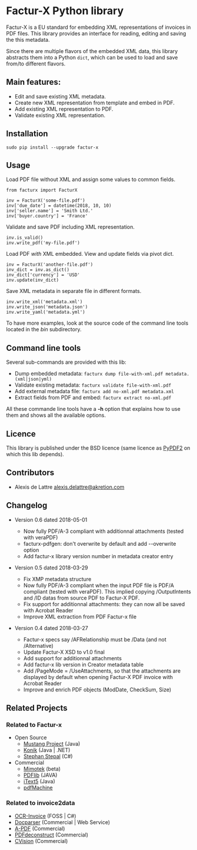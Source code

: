 # Factur-X Python library

Factur-X is a EU standard for embedding XML representations of invoices in PDF files. This library provides an interface for reading, editing and saving the this metadata.

Since there are multiple flavors of the embedded XML data, this library abstracts them into a Python `dict`, which can be used to load and save from/to different flavors.

## Main features:

- Edit and save existing XML metadata.
- Create new XML representation from template and embed in PDF.
- Add existing XML representation to PDF.
- Validate existing XML representation.

## Installation

`sudo pip install --upgrade factur-x`

## Usage

Load PDF file without XML and assign some values to common fields.
```
from facturx import FacturX

inv = FacturX('some-file.pdf')
inv['due_date'] = datetime(2018, 10, 10)
inv['seller.name'] = 'Smith Ltd.'
inv['buyer.country'] = 'France'
```

Validate and save PDF including XML representation.
```
inv.is_valid()
inv.write_pdf('my-file.pdf')
```

Load PDF *with* XML embedded. View and update fields via pivot dict.
```
inv = FacturX('another-file.pdf')
inv_dict = inv.as_dict()
inv_dict['currency'] = 'USD'
inv.update(inv_dict)
```

Save XML metadata in separate file in different formats.
```
inv.write_xml('metadata.xml')
inv.write_json('metadata.json')
inv.write_yaml('metadata.yml')
```

To have more examples, look at the source code of the command line tools located in the *bin* subdirectory.

## Command line tools

Several sub-commands are provided with this lib:

- Dump embedded metadata: `facturx dump file-with-xml.pdf metadata.(xml|json|yml)`
- Validate existing metadata: `facturx validate file-with-xml.pdf`
- Add external metadata file: `facturx add no-xml.pdf metadata.xml`
- Extract fields from PDF and embed: `facturx extract no-xml.pdf`

All these commande line tools have a **-h** option that explains how to use them and shows all the available options.

## Licence

This library is published under the BSD licence (same licence as [PyPDF2](http://mstamy2.github.io/PyPDF2/) on which this lib depends).

## Contributors

- Alexis de Lattre <alexis.delattre@akretion.com>

## Changelog

* Version 0.6 dated 2018-05-01

  * Now fully PDF/A-3 compliant with additionnal attachments (tested with veraPDF)
  * facturx-pdfgen: don't overwrite by default and add --overwrite option
  * Add factur-x library version number in metadata creator entry

* Version 0.5 dated 2018-03-29

  * Fix XMP metadata structure
  * Now fully PDF/A-3 compliant when the input PDF file is PDF/A compliant (tested with veraPDF). This implied copying /OutputIntents and /ID datas from source PDF to Factur-X PDF.
  * Fix support for additionnal attachments: they can now all be saved with Acrobat Reader
  * Improve XML extraction from PDF Factur-x file

* Version 0.4 dated 2018-03-27

  * Factur-x specs say /AFRelationship must be /Data (and not /Alternative)
  * Update Factur-X XSD to v1.0 final
  * Add support for additionnal attachments
  * Add factur-x lib version in Creator metadata table
  * Add /PageMode = /UseAttachments, so that the attachments are displayed by default when opening Factur-X PDF invoice with Acrobat Reader
  * Improve and enrich PDF objects (ModDate, CheckSum, Size)

## Related Projects
 
 ### Related to Factur-x
  * Open Source
    * [Mustang Project](https://github.com/ZUGFeRD/mustangproject) (Java)
    * [Konik](https://github.com/konik-io/konik) (Java | .NET)
    * [Stephan Stepal](https://github.com/stephanstapel/ZUGFeRD-csharp) (C#)
  * Commercial
    * [Mimotek](http://www.mimotek.com/index.php/zugferd/) (beta)
    * [PDFlib](http://www.pdflib.com/knowledge-base/pdfa/zugferd-invoices/) (JAVA)
    * [iText5](https://developers.itextpdf.com/examples/zugferd/creating-zugferd-xml-files) (Java)
    * [pdfMachine](http://www.pdfmachine.com/genp/zugferd_en.html) 

 ### Related to invoice2data
  * [OCR-Invoice](https://github.com/robela/OCR-Invoice) (FOSS | C#)
  * [Docparser](https://docparser.com/) (Commercial | Web Service)
  * [A-PDF](http://www.a-pdf.com/data-extractor/index.htm) (Commercial)
  * [PDFdeconstruct](http://www.glyphandcog.com/PDFdeconstruct.html?g6) (Commercial)
  * [CVision](http://www.cvisiontech.com/library/document-automation/forms-processing/extract-data-from-invoice.html) (Commercial) 
    